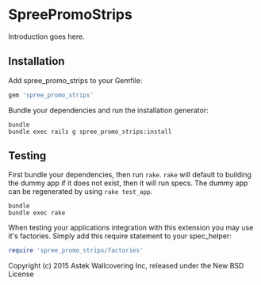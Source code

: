 SpreePromoStrips
================

Introduction goes here.

Installation
------------

Add spree_promo_strips to your Gemfile:

```ruby
gem 'spree_promo_strips'
```

Bundle your dependencies and run the installation generator:

```shell
bundle
bundle exec rails g spree_promo_strips:install
```

Testing
-------

First bundle your dependencies, then run `rake`. `rake` will default to building the dummy app if it does not exist, then it will run specs. The dummy app can be regenerated by using `rake test_app`.

```shell
bundle
bundle exec rake
```

When testing your applications integration with this extension you may use it's factories.
Simply add this require statement to your spec_helper:

```ruby
require 'spree_promo_strips/factories'
```

Copyright (c) 2015 Astek Wallcovering Inc, released under the New BSD License
